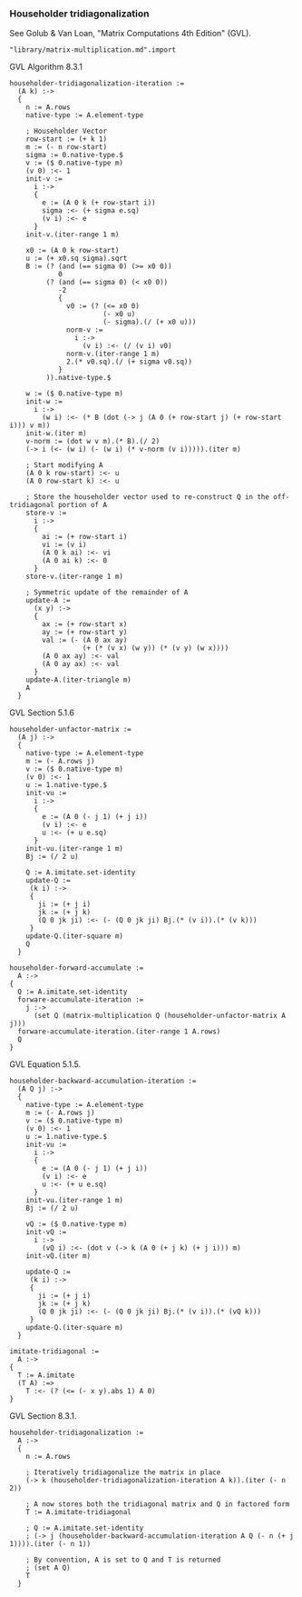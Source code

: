 ### Householder tridiagonalization
See Golub & Van Loan, "Matrix Computations 4th Edition" (GVL).

    "library/matrix-multiplication.md".import

GVL Algorithm 8.3.1

    householder-tridiagonalization-iteration :=
      (A k) :->
      {
        n := A.rows
        native-type := A.element-type

        ; Householder Vector
        row-start := (+ k 1)
        m := (- n row-start)
        sigma := 0.native-type.$
        v := ($ 0.native-type m)
        (v 0) :<- 1
        init-v :=
          i :->
          {
            e := (A 0 k (+ row-start i))
            sigma :<- (+ sigma e.sq)
            (v i) :<- e
          }
        init-v.(iter-range 1 m)

        x0 := (A 0 k row-start)
        u := (+ x0.sq sigma).sqrt
        B := (? (and (== sigma 0) (>= x0 0))
                0
             (? (and (== sigma 0) (< x0 0))
                -2
                {
                  v0 := (? (<= x0 0)
                           (- x0 u)
                           (- sigma).(/ (+ x0 u)))
                  norm-v :=
                    i :->
                      (v i) :<- (/ (v i) v0)
                  norm-v.(iter-range 1 m)
                  2.(* v0.sq).(/ (+ sigma v0.sq))
                }
             )).native-type.$

        w := ($ 0.native-type m)
        init-w :=
          i :->
            (w i) :<- (* B (dot (-> j (A 0 (+ row-start j) (+ row-start i))) v m))
        init-w.(iter m)
        v-norm := (dot w v m).(* B).(/ 2)
        (-> i (<- (w i) (- (w i) (* v-norm (v i))))).(iter m)

        ; Start modifying A
        (A 0 k row-start) :<- u
        (A 0 row-start k) :<- u

        ; Store the householder vector used to re-construct Q in the off-tridiagonal portion of A
        store-v :=
          i :->
          {
            ai := (+ row-start i)
            vi := (v i)
            (A 0 k ai) :<- vi
            (A 0 ai k) :<- 0
          }
        store-v.(iter-range 1 m)

        ; Symmetric update of the remainder of A
        update-A :=
          (x y) :->
          {
            ax := (+ row-start x)
            ay := (+ row-start y)
            val := (- (A 0 ax ay)
                      (+ (* (v x) (w y)) (* (v y) (w x))))
            (A 0 ax ay) :<- val
            (A 0 ay ax) :<- val
          }
        update-A.(iter-triangle m)
        A
      }

GVL Section 5.1.6

    householder-unfactor-matrix :=
      (A j) :->
      {
        native-type := A.element-type
        m := (- A.rows j)
        v := ($ 0.native-type m)
        (v 0) :<- 1
        u := 1.native-type.$
        init-vu :=
          i :->
          {
            e := (A 0 (- j 1) (+ j i))
            (v i) :<- e
            u :<- (+ u e.sq)
          }
        init-vu.(iter-range 1 m)
        Bj := (/ 2 u)

        Q := A.imitate.set-identity
        update-Q :=
         (k i) :->
         {
           ji := (+ j i)
           jk := (+ j k)
           (Q 0 jk ji) :<- (- (Q 0 jk ji) Bj.(* (v i)).(* (v k)))
         }
        update-Q.(iter-square m)
        Q
      }

    householder-forward-accumulate :=
      A :->
    {
      Q := A.imitate.set-identity
      forware-accumulate-iteration :=
        j :->
          (set Q (matrix-multiplication Q (householder-unfactor-matrix A j)))
      forware-accumulate-iteration.(iter-range 1 A.rows)
      Q
    }

GVL Equation 5.1.5.

    householder-backward-accumulation-iteration :=
      (A Q j) :->
      {
        native-type := A.element-type
        m := (- A.rows j)
        v := ($ 0.native-type m)
        (v 0) :<- 1
        u := 1.native-type.$
        init-vu :=
          i :->
          {
            e := (A 0 (- j 1) (+ j i))
            (v i) :<- e
            u :<- (+ u e.sq)
          }
        init-vu.(iter-range 1 m)
        Bj := (/ 2 u)

        vQ := ($ 0.native-type m)
        init-vQ :=
          i :->
            (vQ i) :<- (dot v (-> k (A 0 (+ j k) (+ j i))) m)
        init-vQ.(iter m)

        update-Q :=
         (k i) :->
         {
           ji := (+ j i)
           jk := (+ j k)
           (Q 0 jk ji) :<- (- (Q 0 jk ji) Bj.(* (v i)).(* (vQ k)))
         }
        update-Q.(iter-square m)
      }

    imitate-tridiagonal :=
      A :->
    {
      T := A.imitate
      (T A) :=>
        T :<- (? (<= (- x y).abs 1) A 0)
    }

GVL Section 8.3.1.

    householder-tridiagonalization :=
      A :->
      {
        n := A.rows

        ; Iteratively tridiagonalize the matrix in place
        (-> k (householder-tridiagonalization-iteration A k)).(iter (- n 2))

        ; A now stores both the tridiagonal matrix and Q in factored form
        T := A.imitate-tridiagonal

        ; Q := A.imitate.set-identity
        ; (-> j (householder-backward-accumulation-iteration A Q (- n (+ j 1)))).(iter (- n 1))

        ; By convention, A is set to Q and T is returned
        ; (set A Q)
        T
      }
